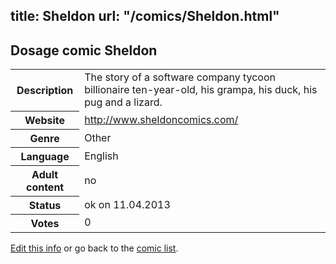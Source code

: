 title: Sheldon
url: "/comics/Sheldon.html"
---
Dosage comic Sheldon
-----------------------------------------

<table class="comicinfo">
<tr>
<th>Description</th><td>The story of a software company tycoon billionaire ten-year-old, his grampa, his duck, his pug and a lizard.</td>
</tr>
<tr>
<th>Website</th><td><a href="http://www.sheldoncomics.com/">http://www.sheldoncomics.com/</a></td>
</tr>
<tr>
<th>Genre</th><td>Other</td>
</tr>
<tr>
<th>Language</th><td>English</td>
</tr>
<tr>
<th>Adult content</th><td>no</td>
</tr>
<tr>
<th>Status</th><td>ok on 11.04.2013</td>
</tr>
<tr>
<th>Votes</th><td>0</div></td>
</tr>
</table>

[Edit this info](/comics/Sheldon_edit.html) or go back to the [comic list](../comic-index.html).
